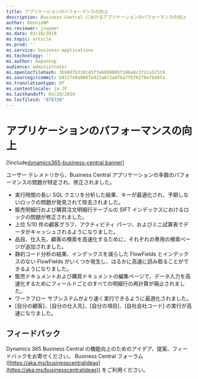 ```yaml
---
title: アプリケーションのパフォーマンスの向上
description: Business Central におけるアプリケーションのパフォーマンスの向上
author: KennieNP
ms.reviewer: jswymer
ms.date: 03/18/2019
ms.topic: article
ms.prod: ''
ms.service: business-applications
ms.technology: ''
ms.author: kepontop
audience: administrator
ms.openlocfilehash: 3b90d7b310c45ffe6b98005f206e8c3f2ca57319
ms.sourcegitcommit: b9117e0a006fe421a672a4f6a7fbf0276efbddfa
ms.translationtype: HT
ms.contentlocale: ja-JP
ms.lasthandoff: 03/20/2019
ms.locfileid: "878726"
---
```

# <a name="application-performance-improvements"></a>アプリケーションのパフォーマンスの向上

[!include[dynamics365-business-central banner](../includes/dynamics365-business-central.md)]

ユーザー テレメトリから、Business Central アプリケーションの多数のパフォーマンスの問題が特定され、修正されました。

- 実行時間の長い SQL クエリを分析した結果、キーが最適化され、予期しないロックの問題が発見されて除去されました。
- 販売明細行および購買注文明細行テーブルの SIFT インデックスにおけるロックの問題が修正されました。
- 上位 5/10 件の顧客グラフ、アクティビティ パーツ、およびミニ試算表でデータがキャッシュされるようになりました。
- 品目、仕入先、顧客の検索を高速化するために、それぞれの専用の検索ページが追加されました。
- 静的コード分析の結果、インデックスを減らした FlowFields とインデックスのない FlowFields がいくつか発生し、はるかに高速に読み取ることができるようになりました。
- 販売ドキュメントおよび購買ドキュメントの編集ページで、データ入力を高速化するためにフィールドごとのすべての明細行の再計算が廃止されました。
- ワークフロー サブシステムがより速く実行できるように最適化されました。
- [自分の顧客]、[自分の仕入先]、[自分の項目]、[自社会社コード] の実行が高速になりました。

## <a name="tell-us-what-you-think"></a>フィードバック

Dynamics 365 Business Central の機能向上のためのアイデア、提案、フィードバックをお寄せください。 Business Central フォーラム ([https://aka.ms/businesscentralideas](https://aka.ms/businesscentralideas)) をご利用ください。
